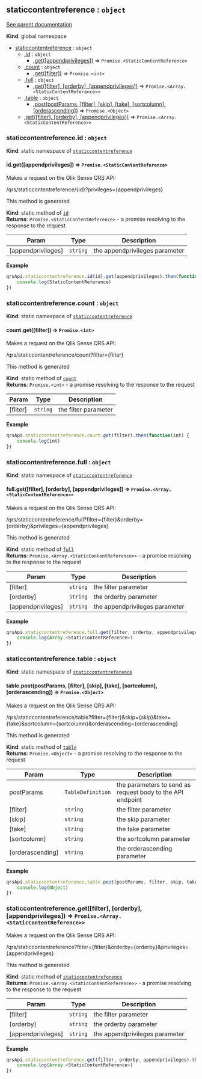 <a name="staticcontentreference"></a>
## staticcontentreference : <code>object</code>
[See parent documentation](qrs.md)

**Kind**: global namespace  

* [staticcontentreference](#staticcontentreference) : <code>object</code>
  * [.id](#staticcontentreference.id) : <code>object</code>
    * [.get([appendprivileges])](#staticcontentreference.id.get) ⇒ <code>Promise.&lt;StaticContentReference&gt;</code>
  * [.count](#staticcontentreference.count) : <code>object</code>
    * [.get([filter])](#staticcontentreference.count.get) ⇒ <code>Promise.&lt;int&gt;</code>
  * [.full](#staticcontentreference.full) : <code>object</code>
    * [.get([filter], [orderby], [appendprivileges])](#staticcontentreference.full.get) ⇒ <code>Promise.&lt;Array.&lt;StaticContentReference&gt;&gt;</code>
  * [.table](#staticcontentreference.table) : <code>object</code>
    * [.post(postParams, [filter], [skip], [take], [sortcolumn], [orderascending])](#staticcontentreference.table.post) ⇒ <code>Promise.&lt;Object&gt;</code>
  * [.get([filter], [orderby], [appendprivileges])](#staticcontentreference.get) ⇒ <code>Promise.&lt;Array.&lt;StaticContentReference&gt;&gt;</code>

<a name="staticcontentreference.id"></a>
### staticcontentreference.id : <code>object</code>
**Kind**: static namespace of <code>[staticcontentreference](#staticcontentreference)</code>  
<a name="staticcontentreference.id.get"></a>
#### id.get([appendprivileges]) ⇒ <code>Promise.&lt;StaticContentReference&gt;</code>
Makes a request on the Qlik Sense QRS API:

/qrs/staticcontentreference/{id}?privileges={appendprivileges}

This method is generated

**Kind**: static method of <code>[id](#staticcontentreference.id)</code>  
**Returns**: <code>Promise.&lt;StaticContentReference&gt;</code> - a promise resolving to the response to the request  

| Param | Type | Description |
| --- | --- | --- |
| [appendprivileges] | <code>string</code> | the appendprivileges parameter |

**Example**  
```javascript
qrsApi.staticcontentreference.id(id).get(appendprivileges).then(function(StaticContentReference) {
    console.log(StaticContentReference)
})
```
<a name="staticcontentreference.count"></a>
### staticcontentreference.count : <code>object</code>
**Kind**: static namespace of <code>[staticcontentreference](#staticcontentreference)</code>  
<a name="staticcontentreference.count.get"></a>
#### count.get([filter]) ⇒ <code>Promise.&lt;int&gt;</code>
Makes a request on the Qlik Sense QRS API:

/qrs/staticcontentreference/count?filter={filter}

This method is generated

**Kind**: static method of <code>[count](#staticcontentreference.count)</code>  
**Returns**: <code>Promise.&lt;int&gt;</code> - a promise resolving to the response to the request  

| Param | Type | Description |
| --- | --- | --- |
| [filter] | <code>string</code> | the filter parameter |

**Example**  
```javascript
qrsApi.staticcontentreference.count.get(filter).then(function(int) {
    console.log(int)
})
```
<a name="staticcontentreference.full"></a>
### staticcontentreference.full : <code>object</code>
**Kind**: static namespace of <code>[staticcontentreference](#staticcontentreference)</code>  
<a name="staticcontentreference.full.get"></a>
#### full.get([filter], [orderby], [appendprivileges]) ⇒ <code>Promise.&lt;Array.&lt;StaticContentReference&gt;&gt;</code>
Makes a request on the Qlik Sense QRS API:

/qrs/staticcontentreference/full?filter={filter}&orderby={orderby}&privileges={appendprivileges}

This method is generated

**Kind**: static method of <code>[full](#staticcontentreference.full)</code>  
**Returns**: <code>Promise.&lt;Array.&lt;StaticContentReference&gt;&gt;</code> - a promise resolving to the response to the request  

| Param | Type | Description |
| --- | --- | --- |
| [filter] | <code>string</code> | the filter parameter |
| [orderby] | <code>string</code> | the orderby parameter |
| [appendprivileges] | <code>string</code> | the appendprivileges parameter |

**Example**  
```javascript
qrsApi.staticcontentreference.full.get(filter, orderby, appendprivileges).then(function(Array.<StaticContentReference>) {
    console.log(Array.<StaticContentReference>)
})
```
<a name="staticcontentreference.table"></a>
### staticcontentreference.table : <code>object</code>
**Kind**: static namespace of <code>[staticcontentreference](#staticcontentreference)</code>  
<a name="staticcontentreference.table.post"></a>
#### table.post(postParams, [filter], [skip], [take], [sortcolumn], [orderascending]) ⇒ <code>Promise.&lt;Object&gt;</code>
Makes a request on the Qlik Sense QRS API:

/qrs/staticcontentreference/table?filter={filter}&skip={skip}&take={take}&sortcolumn={sortcolumn}&orderascending={orderascending}

This method is generated

**Kind**: static method of <code>[table](#staticcontentreference.table)</code>  
**Returns**: <code>Promise.&lt;Object&gt;</code> - a promise resolving to the response to the request  

| Param | Type | Description |
| --- | --- | --- |
| postParams | <code>TableDefinition</code> | the parameters to send as request body to the API endpoint |
| [filter] | <code>string</code> | the filter parameter |
| [skip] | <code>string</code> | the skip parameter |
| [take] | <code>string</code> | the take parameter |
| [sortcolumn] | <code>string</code> | the sortcolumn parameter |
| [orderascending] | <code>string</code> | the orderascending parameter |

**Example**  
```javascript
qrsApi.staticcontentreference.table.post(postParams, filter, skip, take, sortcolumn, orderascending).then(function(Object) {
    console.log(Object)
})
```
<a name="staticcontentreference.get"></a>
### staticcontentreference.get([filter], [orderby], [appendprivileges]) ⇒ <code>Promise.&lt;Array.&lt;StaticContentReference&gt;&gt;</code>
Makes a request on the Qlik Sense QRS API:

/qrs/staticcontentreference?filter={filter}&orderby={orderby}&privileges={appendprivileges}

This method is generated

**Kind**: static method of <code>[staticcontentreference](#staticcontentreference)</code>  
**Returns**: <code>Promise.&lt;Array.&lt;StaticContentReference&gt;&gt;</code> - a promise resolving to the response to the request  

| Param | Type | Description |
| --- | --- | --- |
| [filter] | <code>string</code> | the filter parameter |
| [orderby] | <code>string</code> | the orderby parameter |
| [appendprivileges] | <code>string</code> | the appendprivileges parameter |

**Example**  
```javascript
qrsApi.staticcontentreference.get(filter, orderby, appendprivileges).then(function(Array.<StaticContentReference>) {
    console.log(Array.<StaticContentReference>)
})
```
